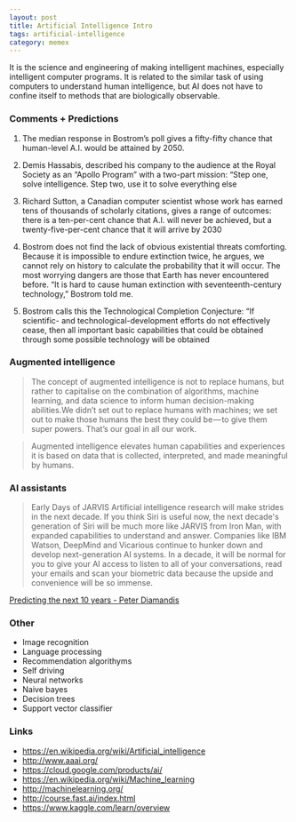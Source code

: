 ```yaml
---
layout: post
title: Artificial Intelligence Intro
tags: artificial-intelligence
category: memex
---
```


It is the science and engineering of making intelligent machines, especially intelligent computer programs. It is related to the similar task of using computers to understand human intelligence, but AI does not have to confine itself to methods that are biologically observable.

### Comments + Predictions
1. The median response in Bostrom’s poll gives a fifty-fifty chance that human-level A.I. would be attained by 2050.
2. Demis Hassabis, described his company to the audience at the Royal Society as an “Apollo Program” with a two-part mission: “Step one, solve intelligence. Step two, use it to solve everything else
    
3. Richard Sutton, a Canadian computer scientist whose work has earned tens of thousands of scholarly citations, gives a range of outcomes: there is a ten-per-cent chance that A.I. will never be achieved, but a twenty-five-per-cent chance that it will arrive by 2030
    
4. Bostrom does not find the lack of obvious existential threats comforting. Because it is impossible to endure extinction twice, he argues, we cannot rely on history to calculate the probability that it will occur. The most worrying dangers are those that Earth has never encountered before. “It is hard to cause human extinction with seventeenth-century technology,” Bostrom told me.
5. Bostrom calls this the Technological Completion Conjecture: “If scientific- and technological-development efforts do not effectively cease, then all impor­t­­­ant basic capabilities that could be obtained through some possible technology will be obtained

### Augmented intelligence
> The concept of augmented intelligence is not to replace humans, but rather to capitalise on the combination of algorithms, machine learning, and data science to inform human decision-making abilities.We didn’t set out to replace humans with machines; we set out to make those humans the best they could be — to give them super powers. That’s our goal in all our work.

> Augmented intelligence elevates human capabilities and experiences it is based on data that is collected, interpreted, and made meaningful by humans.


### AI assistants

> Early Days of JARVIS Artificial intelligence research will make strides in the next decade. If you think Siri is useful now, the next decade's generation of Siri will be much more like JARVIS from Iron Man, with expanded capabilities to understand and answer. Companies like IBM Watson, DeepMind and Vicarious continue to hunker down and develop next-generation AI systems. In a decade, it will be normal for you to give your AI access to listen to all of your conversations, read your emails and scan your biometric data because the upside and convenience will be so immense.

[Predicting the next 10 years - Peter Diamandis](https://www.diamandis.com/blog/predicting-the-next-10-years)

### Other

- Image recognition
- Language processing
- Recommendation algorithyms
- Self driving
- Neural networks
- Naive bayes
- Decision trees
- Support vector classifier

### Links

- https://en.wikipedia.org/wiki/Artificial_intelligence 
- http://www.aaai.org/
- https://cloud.google.com/products/ai/
- https://en.wikipedia.org/wiki/Machine_learning
- http://machinelearning.org/
- http://course.fast.ai/index.html
- https://www.kaggle.com/learn/overview